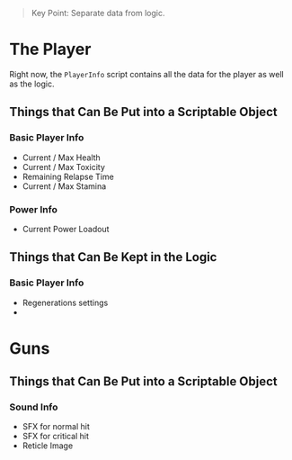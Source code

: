 
> Key Point: Separate data from logic.

# The Player

Right now, the `PlayerInfo` script contains all the data for the player as well as the logic.

## Things that Can Be Put into a Scriptable Object

### Basic Player Info
- Current / Max Health
- Current / Max Toxicity
- Remaining Relapse Time
- Current / Max Stamina

### Power Info
- Current Power Loadout

## Things that Can Be Kept in the Logic
### Basic Player Info
- Regenerations settings
-

# Guns

## Things that Can Be Put into a Scriptable Object

### Sound Info
- SFX for normal hit
- SFX for critical hit
- Reticle Image
